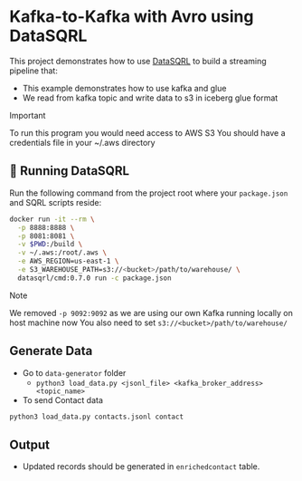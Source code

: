 # Kafka-to-Kafka with Avro using DataSQRL

This project demonstrates how to use [DataSQRL](https://datasqrl.com) to build a streaming pipeline that:

- This example demonstrates how to use kafka and glue 
- We read from kafka topic and write data to s3 in iceberg glue format

> [!IMPORTANT]
> To run this program you would need access to AWS S3
> You should have a credentials file in your ~/.aws directory

## 🐳 Running DataSQRL

Run the following command from the project root where your `package.json` and SQRL scripts reside:
```bash
docker run -it --rm \
  -p 8888:8888 \
  -p 8081:8081 \
  -v $PWD:/build \
  -v ~/.aws:/root/.aws \
  -e AWS_REGION=us-east-1 \
  -e S3_WAREHOUSE_PATH=s3://<bucket>/path/to/warehouse/ \
  datasqrl/cmd:0.7.0 run -c package.json
```
> [!NOTE]
> We removed `-p 9092:9092` as we are using our own Kafka running locally on host machine now
> You also need to set `s3://<bucket>/path/to/warehouse/`

## Generate Data

* Go to `data-generator` folder
  * `python3 load_data.py <jsonl_file> <kafka_broker_address> <topic_name>`
* To send Contact data
```bash
python3 load_data.py contacts.jsonl contact
```

## Output

* Updated records should be generated in `enrichedcontact` table.
